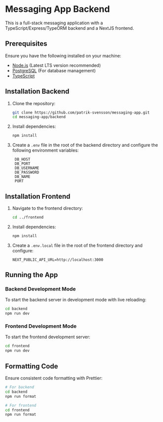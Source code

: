 # Messaging App Backend

This is a full-stack messaging application with a TypeScript/Express/TypeORM backend and a NextJS frontend.

## Prerequisites

Ensure you have the following installed on your machine:
- [Node.js](https://nodejs.org/) (Latest LTS version recommended)
- [PostgreSQL](https://www.postgresql.org/) (For database management)
- [TypeScript](https://www.typescriptlang.org/)

## Installation Backend

1. Clone the repository:
   ```sh
   git clone https://github.com/patrik-svensson/messaging-app.git
   cd messaging-app/backend
   ```

2. Install dependencies:
   ```sh
   npm install
   ```

3. Create a `.env` file in the root of the backend directory and configure the following environment variables:
   ```env
    DB_HOST
    DB_PORT
    DB_USERNAME
    DB_PASSWORD
    DB_NAME
    PORT
   ```

## Installation Frontend

1. Navigate to the frontend directory:
   ```sh
   cd ../frontend
   ```

2. Install dependencies:
   ```sh
   npm install
   ```

3. Create a `.env.local` file in the root of the frontend directory and configure:
   ```env
   NEXT_PUBLIC_API_URL=http://localhost:3000
   ```

## Running the App

### Backend Development Mode
To start the backend server in development mode with live reloading:
```sh
cd backend
npm run dev
```

### Frontend Development Mode
To start the frontend development server:
```sh
cd frontend
npm run dev
```

## Formatting Code
Ensure consistent code formatting with Prettier:
```sh
# For backend
cd backend
npm run format

# For frontend
cd frontend
npm run format
```


